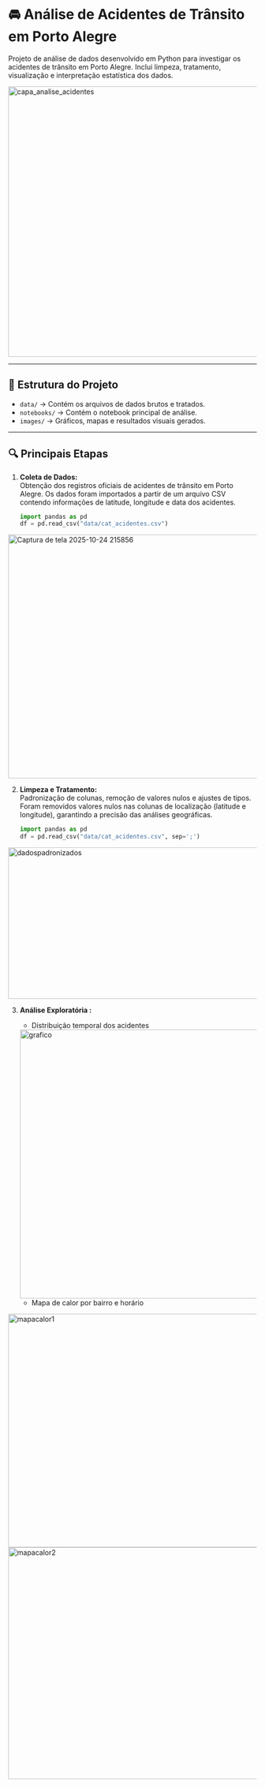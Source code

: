 # 🚘 Análise de Acidentes de Trânsito em Porto Alegre

Projeto de análise de dados desenvolvido em Python para investigar os acidentes de trânsito em Porto Alegre. Inclui limpeza, tratamento, visualização e interpretação estatística dos dados.

<p aligin="center">
 <img width="1336" height="548" alt="capa_analise_acidentes" src="https://github.com/user-attachments/assets/435b9d1c-bac3-43b4-ae1e-95b3945ec561" />
</p>

---


## 📂 Estrutura do Projeto

- `data/` → Contém os arquivos de dados brutos e tratados. 
- `notebooks/` → Contém o notebook principal de análise.  
- `images/` → Gráficos, mapas e resultados visuais gerados.  

---

## 🔍 Principais Etapas

1. **Coleta de Dados:**  
   Obtenção dos registros oficiais de acidentes de trânsito em Porto Alegre. Os dados foram importados a partir de um arquivo CSV contendo informações de latitude, longitude e data dos acidentes.

   ```python
   import pandas as pd
   df = pd.read_csv("data/cat_acidentes.csv")
<img width="847" height="494" alt="Captura de tela 2025-10-24 215856" src="https://github.com/user-attachments/assets/3caa817d-ea41-4b45-a24b-65ff28aa0008" />


2. **Limpeza e Tratamento:**  
   Padronização de colunas, remoção de valores nulos e ajustes de tipos. Foram removidos valores nulos nas colunas de localização (latitude e longitude), garantindo a precisão das análises geográficas.

    ```python
    import pandas as pd
    df = pd.read_csv("data/cat_acidentes.csv", sep=';')
<img width="1153" height="307" alt="dadospadronizados" src="https://github.com/user-attachments/assets/e50a9feb-55a5-40fc-92ec-089a125c6c2d" />


3. **Análise Exploratória :**  
   - Distribuição temporal dos acidentes
    <img width="1059" height="545" alt="grafico" src="https://github.com/user-attachments/assets/b3230b56-7796-47e2-ba58-4dd9ad77ad35" />

   - Mapa de calor por bairro e horário  
   
<img width="997" height="473" alt="mapacalor1" src="https://github.com/user-attachments/assets/f3136dd2-cfb5-4ad4-a5d7-31172515766a" />

<img width="1156" height="470" alt="mapacalor2" src="https://github.com/user-attachments/assets/87a82799-4077-454f-9b89-dde79d75559c" />

